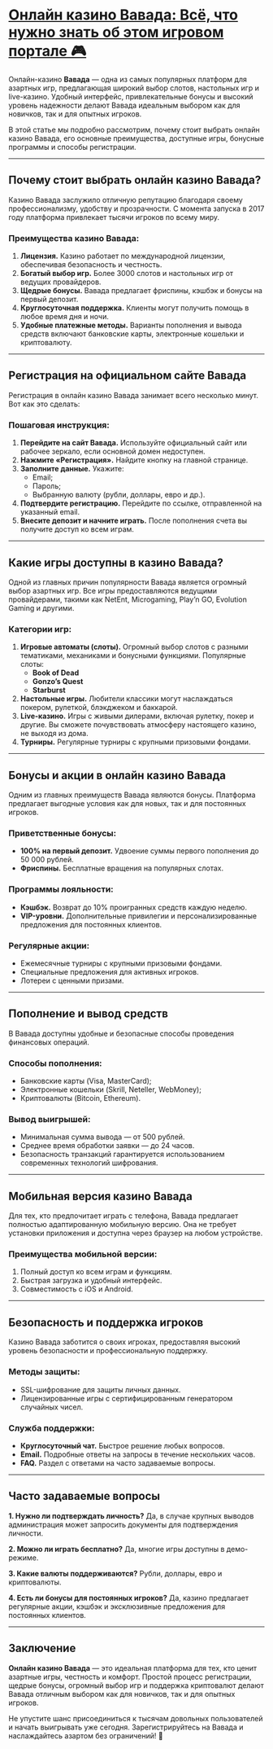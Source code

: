 # [Онлайн казино Вавада: Всё, что нужно знать об этом игровом портале 🎮](https://partnervavadarv.com?promo=75590753-cc8b-4c4a-8d71-99b7a2293439-jud\&target=register)

Онлайн-казино **Вавада** — одна из самых популярных платформ для азартных игр, предлагающая широкий выбор слотов, настольных игр и live-казино. Удобный интерфейс, привлекательные бонусы и высокий уровень надежности делают Вавада идеальным выбором как для новичков, так и для опытных игроков.

В этой статье мы подробно рассмотрим, почему стоит выбрать онлайн казино Вавада, его основные преимущества, доступные игры, бонусные программы и способы регистрации.

***

## Почему стоит выбрать онлайн казино Вавада?

Казино Вавада заслужило отличную репутацию благодаря своему профессионализму, удобству и прозрачности. С момента запуска в 2017 году платформа привлекает тысячи игроков по всему миру.

### Преимущества казино Вавада:

1. **Лицензия.** Казино работает по международной лицензии, обеспечивая безопасность и честность.
2. **Богатый выбор игр.** Более 3000 слотов и настольных игр от ведущих провайдеров.
3. **Щедрые бонусы.** Вавада предлагает фриспины, кэшбэк и бонусы на первый депозит.
4. **Круглосуточная поддержка.** Клиенты могут получить помощь в любое время дня и ночи.
5. **Удобные платежные методы.** Варианты пополнения и вывода средств включают банковские карты, электронные кошельки и криптовалюту.

***

## Регистрация на официальном сайте Вавада

Регистрация в онлайн казино Вавада занимает всего несколько минут. Вот как это сделать:

### Пошаговая инструкция:

1. **Перейдите на сайт Вавада.** Используйте официальный сайт или рабочее зеркало, если основной домен недоступен.
2. **Нажмите «Регистрация».** Найдите кнопку на главной странице.
3. **Заполните данные.** Укажите:
   * Email;
   * Пароль;
   * Выбранную валюту (рубли, доллары, евро и др.).
4. **Подтвердите регистрацию.** Перейдите по ссылке, отправленной на указанный email.
5. **Внесите депозит и начните играть.** После пополнения счета вы получите доступ ко всем играм.

***

## Какие игры доступны в казино Вавада?

Одной из главных причин популярности Вавада является огромный выбор азартных игр. Все игры предоставляются ведущими провайдерами, такими как NetEnt, Microgaming, Play’n GO, Evolution Gaming и другими.

### Категории игр:

1. **Игровые автоматы (слоты).**
   Огромный выбор слотов с разными тематиками, механиками и бонусными функциями. Популярные слоты:
   * **Book of Dead**
   * **Gonzo’s Quest**
   * **Starburst**
2. **Настольные игры.**
   Любители классики могут наслаждаться покером, рулеткой, блэкджеком и баккарой.
3. **Live-казино.**
   Игры с живыми дилерами, включая рулетку, покер и другие. Вы сможете почувствовать атмосферу настоящего казино, не выходя из дома.
4. **Турниры.**
   Регулярные турниры с крупными призовыми фондами.

***

## Бонусы и акции в онлайн казино Вавада

Одним из главных преимуществ Вавада являются бонусы. Платформа предлагает выгодные условия как для новых, так и для постоянных игроков.

### Приветственные бонусы:

* **100% на первый депозит.** Удвоение суммы первого пополнения до 50 000 рублей.
* **Фриспины.** Бесплатные вращения на популярных слотах.

### Программы лояльности:

* **Кэшбэк.** Возврат до 10% проигранных средств каждую неделю.
* **VIP-уровни.** Дополнительные привилегии и персонализированные предложения для постоянных клиентов.

### Регулярные акции:

* Ежемесячные турниры с крупными призовыми фондами.
* Специальные предложения для активных игроков.
* Лотереи с ценными призами.

***

## Пополнение и вывод средств

В Вавада доступны удобные и безопасные способы проведения финансовых операций.

### Способы пополнения:

* Банковские карты (Visa, MasterCard);
* Электронные кошельки (Skrill, Neteller, WebMoney);
* Криптовалюты (Bitcoin, Ethereum).

### Вывод выигрышей:

* Минимальная сумма вывода — от 500 рублей.
* Среднее время обработки заявки — до 24 часов.
* Безопасность транзакций гарантируется использованием современных технологий шифрования.

***

## Мобильная версия казино Вавада

Для тех, кто предпочитает играть с телефона, Вавада предлагает полностью адаптированную мобильную версию. Она не требует установки приложения и доступна через браузер на любом устройстве.

### Преимущества мобильной версии:

1. Полный доступ ко всем играм и функциям.
2. Быстрая загрузка и удобный интерфейс.
3. Совместимость с iOS и Android.

***

## Безопасность и поддержка игроков

Казино Вавада заботится о своих игроках, предоставляя высокий уровень безопасности и профессиональную поддержку.

### Методы защиты:

* SSL-шифрование для защиты личных данных.
* Лицензированные игры с сертифицированным генератором случайных чисел.

### Служба поддержки:

* **Круглосуточный чат.** Быстрое решение любых вопросов.
* **Email.** Подробные ответы на запросы в течение нескольких часов.
* **FAQ.** Раздел с ответами на часто задаваемые вопросы.

***

## Часто задаваемые вопросы

**1. Нужно ли подтверждать личность?**
Да, в случае крупных выводов администрация может запросить документы для подтверждения личности.

**2. Можно ли играть бесплатно?**
Да, многие игры доступны в демо-режиме.

**3. Какие валюты поддерживаются?**
Рубли, доллары, евро и криптовалюты.

**4. Есть ли бонусы для постоянных игроков?**
Да, казино предлагает регулярные акции, кэшбэк и эксклюзивные предложения для постоянных клиентов.

***

## Заключение

**Онлайн казино Вавада** — это идеальная платформа для тех, кто ценит азартные игры, честность и комфорт. Простой процесс регистрации, щедрые бонусы, огромный выбор игр и поддержка криптовалют делают Вавада отличным выбором как для новичков, так и для опытных игроков.

Не упустите шанс присоединиться к тысячам довольных пользователей и начать выигрывать уже сегодня. Зарегистрируйтесь на Вавада и наслаждайтесь азартом без ограничений! 🎰
